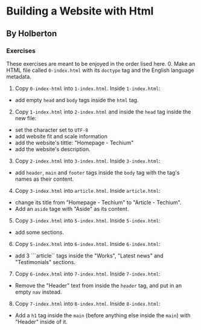 # Building a Website with Html
## By Holberton
### Exercises
These exercises are meant to be enjoyed in the order lised here.
0. Make an HTML file called ```0-index.html``` with its ```doctype``` tag and the English language metadata.
1. Copy ```0-index-html``` into ```1-index.html```. Inside ```1-index.html```:
- add empty ```head``` and ```body``` tags inside the ```html``` tag.
2. Copy ```1-index.html``` into ```2-index.html``` and inside the ```head``` tag inside the new file:
- set the character set to ```UTF-8```
- add website fit and scale information
- add the website's tittle: "Homepage - Techium"
- add the website's description.
3. Copy ```2-index.html``` into ```3-index.html```. Inside ```3-index.html```:
- add ```header```, ```main``` and ```footer``` tags inside the ```body``` tag with the tag's names as their content.
4. Copy ```3-index.html``` into ```article.html```. Inside ```article.html```:
- change its title from "Homepage - Techium" to "Article - Techium".
- Add an ```aside``` tage with "Aside" as its content.
5. Copy ```3-index.html``` into ```5-index.html```. Inside ```5-index.html```:
- add some sections.
6. Copy ```5-index.html``` into ```6-index.html```. Inside ```6-index.html```:
- add 3 ```article`` tags inside the "Works", "Latest news" and "Testimonials" sections.
7. Copy ```6-index.html``` into ```7-index.html```. Inside ```7-index.html```:
- Remove the "Header" text from inside the ```header``` tag, and put in an empty ```nav``` instead.
8. Copy ```7-index.html``` into ```8-index.html```. Inside ```8-index.html```:
- Add a ```h1``` tag inside the ```main``` (before anything else inside the ```main```) with "Header" inside of it.
